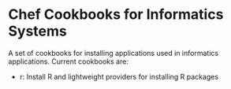 Chef Cookbooks for Informatics Systems
======================================

A set of cookbooks for installing applications used in informatics applications. Current
cookbooks are:

* r: Install R and lightweight providers for installing R packages
